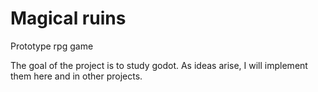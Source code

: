 # Magical ruins
Prototype rpg game 

The goal of the project is to study godot.
As ideas arise, I will implement them here and in other projects.
